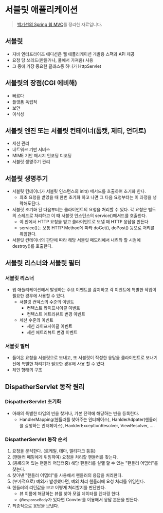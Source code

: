 # 서블릿 애플리케이션
> [백기선의 Spring 웹 MVC](https://www.inflearn.com/course/%EC%9B%B9-mvc/)를 정리한 자료입니다. 

## 서블릿
* 자바 엔터프라이즈 에디션은 웹 애플리케이션 개발용 스팩과 API 제공
* 요청 당 쓰레드(만들거나, 풀에서 가져옴) 사용
* 그 중에 가장 중요한 클래스중 하나가 HttpServlet

## 서블릿의 장점(CGI 에비해)
* 빠르다
* 플랫폼 독립적
* 보안
* 이식성

## 서블릿 엔진 또는 서블릿 컨테이너(톰캣, 제티, 언더토)
* 세션 관리
* 네트워크 기반 서비스
* MIME 기반 메시지 인코딩 디코딩
* 서블릿 생명주기 관리

## 서블릿 생명주기
* 서블릿 컨테이너가 서블릿 인스턴스의 init() 메서드를 호출하여 초기화 한다.
  * 최초 요청을 받았을 때 한번 초기화 하고 나면 그 다음 요청부터는 이 과정을 생략해도된다.
* 서블릿 초기화 된 다음부터는 클라이언트의 요청을 처리할 수 있다. 각 요청은 별도의 스레드로 처리하고 이 때 서블릿 인스턴스의 service()메서드를 호춣한다.
  * 이 안에서 HTTP 요청을 받고 클라이언트로 보낼 때 HTTP 응답을 만든다
  * service()는 보통 HTTP Method에 따라 doGet(), doPost() 등으로 처리를 위임한다.
* 서블릿 컨테이너의 판단에 따라 해당 서블릿 메모리에서 내려와 할 시점에 destroy()를 호출한다.

## 서블릿 리스너와 서블릿 필터

### 서블릿 리스너
* 웹 애플리케이션에서 발생하는 주요 이벤트를 감지하고 각 이벤트에 특별한 작업이 필요한 경우에 사용할 수 있다.
  * 서블릿 컨텍스의 수준의 이벤트
    * 컨텍스트 라이프사이클 이벤트
    * 컨텍스트 애트리뷰트 변경 이벤트
  * 세션 수준의 이벤트
    * 세션 라이프사이클 이벤트
    * 세션 에트리뷰트 변경 이벤트
 
### 서블릿 필터
* 들어온 요청을 서블릿으로 보내고, 또 서블릿이 작성한 응답을 클라이언트로 보내기 전에 특별한 처리기가 필요한 경우에 사용 할 수 있다.
* 체인 형태의 구조


## DispatherServlet 동작 원리

### DispatherServlet 초기화
* 아래의 특별한 타입의 빈을 찾거나, 기본 전략에 해당하는 빈을 등록한다.
  * HandlerMapping(핸들러를 찾아주는 인터페이스), HanlderAdpater(핸들러를 실행하는 인터페이스), HanlderExceptionResolver, ViewResolver, ....

### DispatherServlet 동작 순서
1. 요청을 분석한다. (로케일, 테마, 멀티파크 등등)
2. (핸들러 매핑에게 위임하여) 요청을 처리할 핸들러를 찾는다.
3. (등록되어 있는 핸들러 어뎁터중) 해당 핸들러를 실핼 할 수 있는 "핸들러 어뎁터"를 찾는다.
4. 찾아낸 "핸들러 어뎁터"를 사용해서 핸들러의 응답을 처리한다.
5. (부가적으로) 예외가 발생했다면, 예외 처리 핸들러에 요청 처리를 위임한다.
6. 핸들러의 리턴값을 보고 어떻게 처리할지를 판단한다.
   * 뷰 이름에 해당하는 뷰를 찾아 모델 데이터를 렌더링 한다.
   * `@ResponseBody`가 있다면 Convter를 이용해서 응답 본문을 만든다.
7. 최종적으로 응답을 보낸다.

